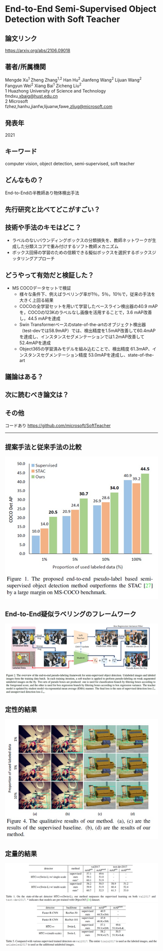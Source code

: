 # End-to-End Semi-Supervised Object Detection with Soft Teacher

## 論文リンク
https://arxiv.org/abs/2106.09018

## 著者/所属機関
Mengde Xu<sup>1</sup> Zheng Zhang<sup>1,2</sup> Han Hu<sup>2</sup> Jianfeng Wang<sup>2</sup> Lijuan Wang<sup>2</sup> Fangyun Wei<sup>2</sup>
Xiang Bai<sup>1</sup> Zicheng Liu<sup>2</sup>  
1 Huazhong University of Science and Technology  
fmdxu,xbaig@hust.edu.cn  
2 Microsoft  
fzhez,hanhu,jianfw,lijuanw,fawe,zliug@microsoft.com

## 発表年
2021

## キーワード
computer vision, object detection, semi-supervised, soft teacher

## どんなもの？
End-to-Endの半教師あり物体検出手法

## 先行研究と比べてどこがすごい？

## 技術や手法のキモはどこ？
* ラベルのないバウンディングボックスの分類損失を、教師ネットワークが生成した分類スコアで重み付けするソフト教師メカニズム
* ボックス回帰の学習のための信頼できる擬似ボックスを選択するボックスジッタリングアプローチ

## どうやって有効だと検証した？
* MS COCOデータセットで検証
    * 様々な条件下、例えばラベリング率が1％，5％，10％で，従来の手法を大きく上回る結果
    * COCOの全学習セットを用いて学習したベースライン検出器の40.9 mAPを，COCOの123Kのラベルなし画像を活用することで，3.6 mAP改善し，44.5 mAPを達成
    * Swin Transformerベースのstate-of-the-artのオブジェクト検出器（test-devでは58.9mAP）では、検出精度を1.5mAP改善して60.4mAPを達成し、インスタンスセグメンテーションでは1.2mAP改善して52.4mAPを達成
    * Object365の学習済みモデルを組み込むことで、検出精度 61.3mAP、インスタンスセグメンテーション精度 53.0mAPを達成し、state-of-the-art

## 議論はある？


## 次に読むべき論文は？


## その他
コードあり https://github.com/microsoft/SoftTeacher

---
## 提案手法と従来手法の比較
![image/figure1.jpg](image/figure1.jpg)  

## End-to-End疑似ラベリングのフレームワーク
![image/figure2.jpg](image/figure2.jpg)  

## 定性的結果
![image/figure4.jpg](image/figure4.jpg)  

## 定量的結果
![image/table1.jpg](image/table1.jpg)  
![image/table5.jpg](image/table5.jpg)  

